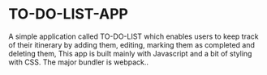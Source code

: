 # TO-DO-LIST-APP
A simple application called TO-DO-LIST which enables users to keep track of their itinerary by adding them, editing, marking them as completed and deleting them, This app is built mainly with Javascript and a bit of styling with CSS. The major bundler is webpack.. 
